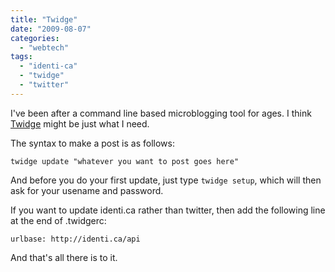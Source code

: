 ```yaml
---
title: "Twidge"
date: "2009-08-07"
categories: 
  - "webtech"
tags: 
  - "identi-ca"
  - "twidge"
  - "twitter"
---
```


I've been after a command line based microblogging tool for ages. I think [Twidge](http://software.complete.org/software/wiki/twidge) might be just what I need.

The syntax to make a post is as follows:

`twidge update "whatever you want to post goes here"`

And before you do your first update, just type `twidge setup`, which will then ask for your usename and password.

If you want to update identi.ca rather than twitter, then add the following line at the end of .twidgerc:

`urlbase: http://identi.ca/api`

And that's all there is to it.
